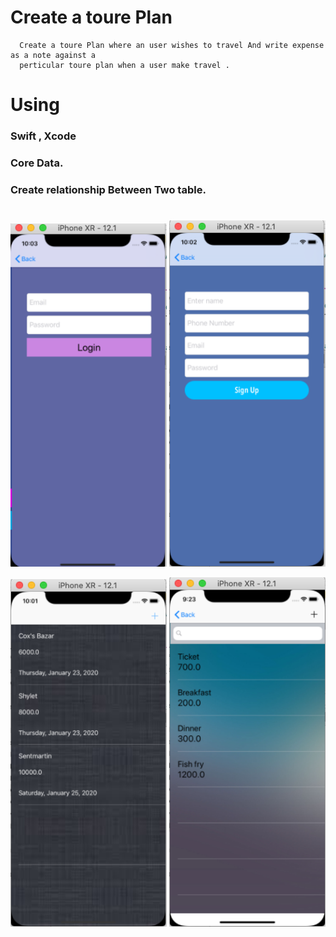 #  Create a toure Plan
      Create a toure Plan where an user wishes to travel And write expense as a note against a                 
      perticular toure plan when a user make travel .  
      
#  Using  
   ### Swift , Xcode
   ### Core Data.
   ### Create relationship Between Two table.


# 


<img src="CoreData RelationShip/image/Screenshot 2020-01-25 at 10.03.28 am.png" width="250dp" hight="500dp">                        <img 
src="CoreData RelationShip/image/Screenshot 2020-01-25 at 10.03.10 am.png" width="250dp" hight="500dp">                      

<img src="CoreData RelationShip/image/Screenshot 2020-01-25 at 10.02.02 am.png" width="250dp" hight="500dp" >                      <img 
src="CoreData RelationShip/image/Screenshot 2020-01-25 at 9.23.57 am.png" width="250dp" hight="500dp" >  
